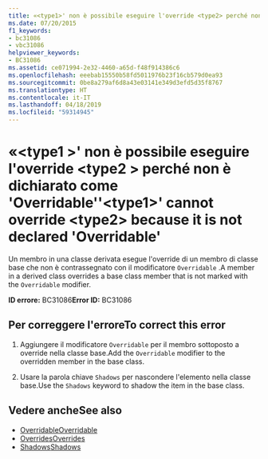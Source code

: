 ```yaml
---
title: «<type1>' non è possibile eseguire l'override <type2> perché non è dichiarato come 'Overridable'
ms.date: 07/20/2015
f1_keywords:
- bc31086
- vbc31086
helpviewer_keywords:
- BC31086
ms.assetid: ce071994-2e32-4460-a65d-f48f914386c6
ms.openlocfilehash: eeebab15550b58fd5011976b23f16cb579d0ea93
ms.sourcegitcommit: 0be8a279af6d8a43e03141e349d3efd5d35f8767
ms.translationtype: HT
ms.contentlocale: it-IT
ms.lasthandoff: 04/18/2019
ms.locfileid: "59314945"
---
```

# <a name="type1-cannot-override-type2-because-it-is-not-declared-overridable"></a><span data-ttu-id="737d6-102">«\<type1 >' non è possibile eseguire l'override \<type2 > perché non è dichiarato come 'Overridable'</span><span class="sxs-lookup"><span data-stu-id="737d6-102">'\<type1>' cannot override \<type2> because it is not declared 'Overridable'</span></span>
<span data-ttu-id="737d6-103">Un membro in una classe derivata esegue l'override di un membro di classe base che non è contrassegnato con il modificatore `Overridable` .</span><span class="sxs-lookup"><span data-stu-id="737d6-103">A member in a derived class overrides a base class member that is not marked with the `Overridable` modifier.</span></span>  
  
 <span data-ttu-id="737d6-104">**ID errore:** BC31086</span><span class="sxs-lookup"><span data-stu-id="737d6-104">**Error ID:** BC31086</span></span>  
  
## <a name="to-correct-this-error"></a><span data-ttu-id="737d6-105">Per correggere l'errore</span><span class="sxs-lookup"><span data-stu-id="737d6-105">To correct this error</span></span>  
  
1. <span data-ttu-id="737d6-106">Aggiungere il modificatore `Overridable` per il membro sottoposto a override nella classe base.</span><span class="sxs-lookup"><span data-stu-id="737d6-106">Add the `Overridable` modifier to the overridden member in the base class.</span></span>  
  
2. <span data-ttu-id="737d6-107">Usare la parola chiave `Shadows` per nascondere l'elemento nella classe base.</span><span class="sxs-lookup"><span data-stu-id="737d6-107">Use the `Shadows` keyword to shadow the item in the base class.</span></span>  
  
## <a name="see-also"></a><span data-ttu-id="737d6-108">Vedere anche</span><span class="sxs-lookup"><span data-stu-id="737d6-108">See also</span></span>

- [<span data-ttu-id="737d6-109">Overridable</span><span class="sxs-lookup"><span data-stu-id="737d6-109">Overridable</span></span>](../../visual-basic/language-reference/modifiers/overridable.md)
- [<span data-ttu-id="737d6-110">Overrides</span><span class="sxs-lookup"><span data-stu-id="737d6-110">Overrides</span></span>](../../visual-basic/language-reference/modifiers/overrides.md)
- [<span data-ttu-id="737d6-111">Shadows</span><span class="sxs-lookup"><span data-stu-id="737d6-111">Shadows</span></span>](../../visual-basic/language-reference/modifiers/shadows.md)
